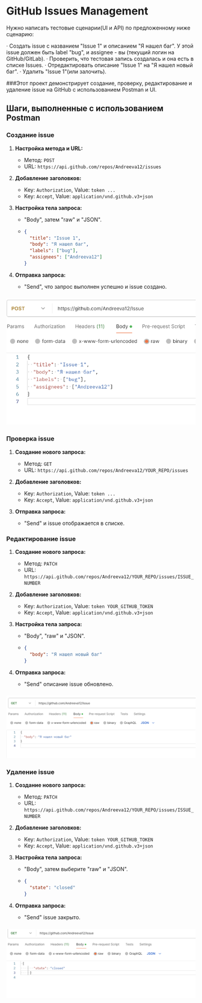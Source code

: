 # GitHub Issues Management

Нужно написать тестовые сценарии(UI и API) по предложенному ниже сценарию:

· Создать issue с названием "Issue 1" и описанием "Я нашел баг". У этой
issue должен быть label "bug", и assignee - вы (текущий логин на
GitHub/GitLab).
· Проверить, что тестовая запись создалась и она есть в списке Issues.
· Отредактировать описание "Issue 1" на "Я нашел новый баг".
· Удалить "Issue 1"(или залочить).

###Этот проект демонстрирует создание, проверку, редактирование и удаление issue на GitHub с использованием Postman и UI.

## Шаги, выполненные с использованием Postman

### Создание issue

1. **Настройка метода и URL:**
   - Метод: `POST`
   - URL: `https://api.github.com/repos/Andreeva12/issues`

2. **Добавление заголовков:**
   - Key: `Authorization`, Value: `token ...`
   - Key: `Accept`, Value: `application/vnd.github.v3+json`

3. **Настройка тела запроса:**
   -  "Body", затем  "raw" и "JSON".
   - 
     ```json
     {
       "title": "Issue 1",
       "body": "Я нашел баг",
       "labels": ["bug"],
       "assignees": ["Andreeva12"]
     }
     ```

4. **Отправка запроса:**
   -  "Send", что запрос выполнен успешно и issue создано.
  
  ###  ![Создание issue в Postman](./1.png)

### Проверка issue

1. **Создание нового запроса:**
   - Метод: `GET`
   - URL: `https://api.github.com/repos/Andreeva12/YOUR_REPO/issues`

2. **Добавление заголовков:**
   - Key: `Authorization`, Value: `token ...`
   - Key: `Accept`, Value: `application/vnd.github.v3+json`

3. **Отправка запроса:**
   -  "Send" и issue отображается в списке.

### Редактирование issue

1. **Создание нового запроса:**
   - Метод: `PATCH`
   - URL: `https://api.github.com/repos/Andreeva12/YOUR_REPO/issues/ISSUE_NUMBER`

2. **Добавление заголовков:**
   - Key: `Authorization`, Value: `token YOUR_GITHUB_TOKEN`
   - Key: `Accept`, Value: `application/vnd.github.v3+json`

3. **Настройка тела запроса:**
   -  "Body",  "raw" и "JSON".
   - 
     ```json
     {
       "body": "Я нашел новый баг"
     }
     ```

4. **Отправка запроса:**
   -  "Send"  описание issue обновлено.
  
  ###  ![Редактирование issue в GitHub](./2.png)


### Удаление issue

1. **Создание нового запроса:**
   - Метод: `PATCH`
   - URL: `https://api.github.com/repos/Andreeva12/YOUR_REPO/issues/ISSUE_NUMBER`

2. **Добавление заголовков:**
   - Key: `Authorization`, Value: `token YOUR_GITHUB_TOKEN`
   - Key: `Accept`, Value: `application/vnd.github.v3+json`

3. **Настройка тела запроса:**
   -  "Body", затем выберите "raw" и "JSON".
   - 
     ```json
     {
       "state": "closed"
     }
     ```

4. **Отправка запроса:**
   - "Send"  issue закрыто.
  
  ### ![удаление issue в GitHub](./3.png)




